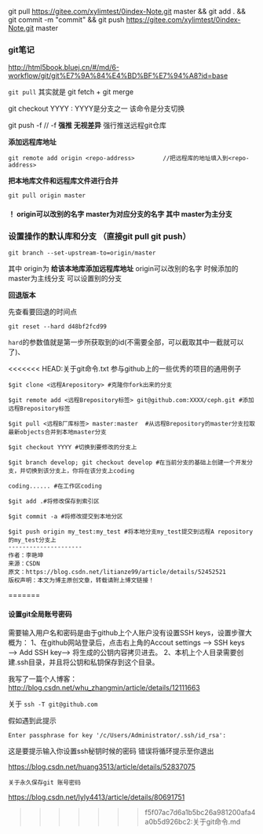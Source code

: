 git pull https://gitee.com/xylimtest/0index-Note.git master && git add . && git commit -m "commit" && git push https://gitee.com/xylimtest/0index-Note.git master



### git笔记

http://html5book.bluej.cn/#/md/6-workflow/git/git%E7%9A%84%E4%BD%BF%E7%94%A8?id=base

`git pull`  其实就是 git fetch  + git merge

git checkout YYYY :  YYYY是分支之一 该命令是分支切换





git push -f 	// -f  **强推 无视差异** 强行推送远程git仓库

**添加远程库地址**

```git
git remote add origin <repo-address>        //把远程库的地址填入到<repo-address>
```

**把本地库文件和远程库文件进行合并**

```
git pull origin master
```

#### **！ origin可以改别的名字 master为对应分支的名字 其中 master为主分支**

### **设置操作的默认库和分支 （直接git pull   git push）**

```
git branch --set-upstream-to=origin/master
```

其中 origin为 **给该本地库添加远程库地址** origin可以改别的名字 时候添加的 master为主线分支 可以设置别的分支



**回退版本**

先查看要回退的时间点

```
git reset --hard d48bf2fcd99
```

`hard`的参数值就是第一步所获取到的id(不需要全部，可以截取其中一截就可以了)、



<<<<<<< HEAD:关于git命令.txt
参与github上的一些优秀的项目的通用例子

```
$git clone <远程Arepository> #克隆你fork出来的分支

$git remote add <远程Brepository标签> git@github.com:XXXX/ceph.git #添加远程Brepository标签

$git pull <远程B厂库标签> master:master  #从远程Brepository的master分支拉取最新objects合并到本地master分支

$git checkout YYYY #切换到要修改的分支上

$git branch develop; git checkout develop #在当前分支的基础上创建一个开发分支，并切换到该分支上，你将在该分支上coding

coding...... #在工作区coding

$git add .#将修改保存到索引区

$git commit -a #将修改提交到本地分区

$git push origin my_test:my_test #将本地分支my_test提交到远程A repository的my_test分支上
--------------------- 
作者：李艳坤 
来源：CSDN 
原文：https://blog.csdn.net/litianze99/article/details/52452521 
版权声明：本文为博主原创文章，转载请附上博文链接！
```

=======
#### 设置git全局账号密码

  需要输入用户名和密码是由于github上个人账户没有设置SSH keys，设置步骤大概为：
1、在github网站登录后，点击右上角的Accout settings ——> SSH keys ——> Add SSH key——> 将生成的公钥内容拷贝进去。
2、本机上个人目录需要创建.ssh目录，并且将公钥和私钥保存到这个目录。

我写了一篇个人博客：
http://blog.csdn.net/whu_zhangmin/article/details/12111663  



关于 `ssh -T git@github.com` 

假如遇到此提示

`Enter passphrase for key '/c/Users/Administrator/.ssh/id_rsa':`

这是要提示输入你设置ssh秘钥时候的密码 错误将循环提示至你退出

https://blog.csdn.net/huang3513/article/details/52837075



`关于永久保存git 账号密码`

https://blog.csdn.net/lyly4413/article/details/80691751
>>>>>>> f5f07ac7d6a1b5bc26a981200afa4a0b5d926bc2:关于git命令.md
